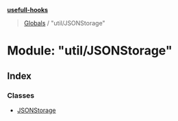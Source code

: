 **[usefull-hooks](../README.md)**

> [Globals](../README.md) / "util/JSONStorage"

# Module: "util/JSONStorage"

## Index

### Classes

* [JSONStorage](../classes/_util_jsonstorage_.jsonstorage.md)
